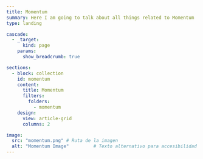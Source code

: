 ```yaml
---
title: Momentum
summary: Here I am going to talk about all things related to Momentum
type: landing

cascade:
  - _target:
      kind: page
    params:
      show_breadcrumb: true

sections:
  - block: collection
    id: momentum
    content:
      title: Momentum
      filters:
        folders:
          - momentum
    design:
      view: article-grid
      columns: 2

image:
  src: "momentum.png" # Ruta de la imagen
  alt: "Momentum Image"         # Texto alternativo para accesibilidad
---
```

